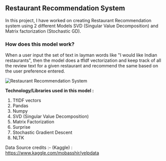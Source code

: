 <h2>  Restaurant Recommendation System </h2>
In this project, I have worked on creating Restaurant Recommendation system using 2 different Models SVD (Singular Value Decomposition) and Matrix factorization (Stochastic GD). 


<h3> How does this model work? </h3>


When a user input the set of text in layman words like "I would like Indian restaurants", then the model does a tfIdf vectorization and keep track of all the review text for a given restaurant and recommend the same based on the user preference entered.


![Restaurant Recommendation System](https://encrypted-tbn0.gstatic.com/images?q=tbn:ANd9GcT5sGTdJl-NdsANZKifZaEH4FvvClMIVKvH-A&usqp=CAU)

<b>Technology/Libraries used in this model :</b>
1. TfIDF vectors
2. Pandas
3. Numpy
4. SVD (Singular Value Decomposition)
5. Matrix Factorization
6. Surprise
7. Stochastic Gradient Descent
8. NLTK

Data Source credits :- (Kaggle) : https://www.kaggle.com/mobasshir/yelpdata 
